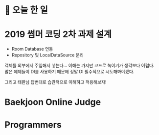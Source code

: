 # :thought_balloon: __오늘 한 일__

# __2019 썸머 코딩 2차 과제 설계__
* Room Database 연동
* Repository 및 LocalDataSource 분리

객체를 외부에서 주입해서 넣는다... 이해는 가지만 코드로 녹이기가 생각보다 어렵다. 많은 예제들이 DI를 사용하기 때문에 정말 DI 필수적으로 시도해봐야겠다.

그리고 태환님 답변대로 습관적으로 이해하고 적용해보자!

# __Baekjoon Online Judge__

# __Programmers__
